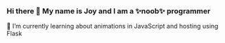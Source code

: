 ### Hi there 👋 My name is Joy and I am a ✨noob✨ programmer

🌱 I’m currently learning about animations in JavaScript and hosting using Flask

